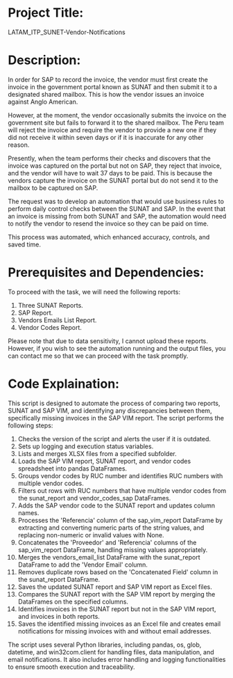 # Project Title:
LATAM_ITP_SUNET-Vendor-Notifications

# Description:
In order for SAP to record the invoice, the vendor must first create the invoice in the government portal known as SUNAT and then submit it to a designated shared mailbox. This is how the vendor issues an invoice against Anglo American.

However, at the moment, the vendor occasionally submits the invoice on the government site but fails to forward it to the shared mailbox. The Peru team will reject the invoice and require the vendor to provide a new one if they did not receive it within seven days or if it is inaccurate for any other reason.

Presently, when the team performs their checks and discovers that the invoice was captured on the portal but not on SAP, they reject that invoice, and the vendor will have to wait 37 days to be paid. This is because the vendors capture the invoice on the SUNAT portal but do not send it to the mailbox to be captured on SAP.

The request was to develop an automation that would use business rules to perform daily control checks between the SUNAT and SAP. In the event that an invoice is missing from both SUNAT and SAP, the automation would need to notify the vendor to resend the invoice so they can be paid on time.

This process was automated, which enhanced accuracy, controls, and saved time.

# Prerequisites and Dependencies:
To proceed with the task, we will need the following reports:
1. Three SUNAT Reports.
2. SAP Report.
3. Vendors Emails List Report.
4. Vendor Codes Report.

Please note that due to data sensitivity, I cannot upload these reports. However, if you wish to see the automation running and the output files, you can contact me so that we can proceed with the task promptly.

# Code Explaination:
This script is designed to automate the process of comparing two reports, SUNAT and SAP VIM, and identifying any discrepancies between them, specifically missing invoices in the SAP VIM report. The script performs the following steps:

1. Checks the version of the script and alerts the user if it is outdated.
2. Sets up logging and execution status variables.
3. Lists and merges XLSX files from a specified subfolder.
4. Loads the SAP VIM report, SUNAT report, and vendor codes spreadsheet into pandas DataFrames.
5. Groups vendor codes by RUC number and identifies RUC numbers with multiple vendor codes.
6. Filters out rows with RUC numbers that have multiple vendor codes from the sunat_report and vendor_codes_sap DataFrames.
7. Adds the SAP vendor code to the SUNAT report and updates column names.
8. Processes the 'Referencia' column of the sap_vim_report DataFrame by extracting and converting numeric parts of the string values, and replacing non-numeric or invalid values with None.
9. Concatenates the 'Proveedor' and 'Referencia' columns of the sap_vim_report DataFrame, handling missing values appropriately.
10. Merges the vendors_email_list DataFrame with the sunat_report DataFrame to add the 'Vendor Email' column.
11. Removes duplicate rows based on the 'Concatenated Field' column in the sunat_report DataFrame.
12. Saves the updated SUNAT report and SAP VIM report as Excel files.
13. Compares the SUNAT report with the SAP VIM report by merging the DataFrames on the specified columns.
14. Identifies invoices in the SUNAT report but not in the SAP VIM report, and invoices in both reports.
15. Saves the identified missing invoices as an Excel file and creates email notifications for missing invoices with and without email addresses.

The script uses several Python libraries, including pandas, os, glob, datetime, and win32com.client for handling files, data manipulation, and email notifications. It also includes error handling and logging functionalities to ensure smooth execution and traceability.
